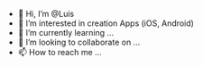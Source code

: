 - 👋 Hi, I’m @Luis
- 👀 I’m interested in creation Apps (iOS, Android)
- 🌱 I’m currently learning ...
- 💞️ I’m looking to collaborate on ...
- 📫 How to reach me ...

<!---
miuf4/miuf4 is a ✨ special ✨ repository because its `README.md` (this file) appears on your GitHub profile.
You can click the Preview link to take a look at your changes.
--->
